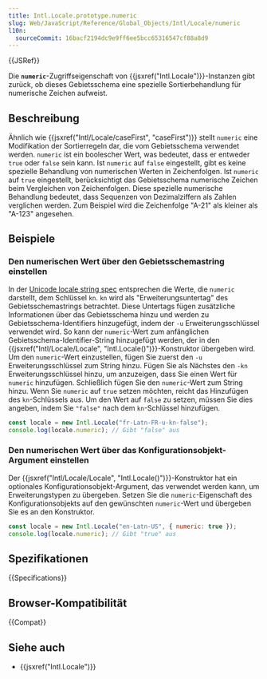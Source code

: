 ```yaml
---
title: Intl.Locale.prototype.numeric
slug: Web/JavaScript/Reference/Global_Objects/Intl/Locale/numeric
l10n:
  sourceCommit: 16bacf2194dc9e9ff6ee5bcc65316547cf88a8d9
---
```


{{JSRef}}

Die **`numeric`**-Zugriffseigenschaft von {{jsxref("Intl.Locale")}}-Instanzen gibt zurück, ob dieses Gebietsschema eine spezielle Sortierbehandlung für numerische Zeichen aufweist.

## Beschreibung

Ähnlich wie {{jsxref("Intl/Locale/caseFirst", "caseFirst")}} stellt `numeric` eine Modifikation der Sortierregeln dar, die vom Gebietsschema verwendet werden. `numeric` ist ein boolescher Wert, was bedeutet, dass er entweder `true` oder `false` sein kann. Ist `numeric` auf `false` eingestellt, gibt es keine spezielle Behandlung von numerischen Werten in Zeichenfolgen. Ist `numeric` auf `true` eingestellt, berücksichtigt das Gebietsschema numerische Zeichen beim Vergleichen von Zeichenfolgen. Diese spezielle numerische Behandlung bedeutet, dass Sequenzen von Dezimalziffern als Zahlen verglichen werden. Zum Beispiel wird die Zeichenfolge "A-21" als kleiner als "A-123" angesehen.

## Beispiele

### Den numerischen Wert über den Gebietsschemastring einstellen

In der [Unicode locale string spec](https://www.unicode.org/reports/tr35/) entsprechen die Werte, die `numeric` darstellt, dem Schlüssel `kn`. `kn` wird als "Erweiterungsuntertag" des Gebietsschemastrings betrachtet. Diese Untertags fügen zusätzliche Informationen über das Gebietsschema hinzu und werden zu Gebietsschema-Identifiers hinzugefügt, indem der `-u` Erweiterungsschlüssel verwendet wird. So kann der `numeric`-Wert zum anfänglichen Gebietsschema-Identifier-String hinzugefügt werden, der in den {{jsxref("Intl/Locale/Locale", "Intl.Locale()")}}-Konstruktor übergeben wird. Um den `numeric`-Wert einzustellen, fügen Sie zuerst den `-u` Erweiterungsschlüssel zum String hinzu. Fügen Sie als Nächstes den `-kn` Erweiterungsschlüssel hinzu, um anzuzeigen, dass Sie einen Wert für `numeric` hinzufügen. Schließlich fügen Sie den `numeric`-Wert zum String hinzu. Wenn Sie `numeric` auf `true` setzen möchten, reicht das Hinzufügen des `kn`-Schlüssels aus. Um den Wert auf `false` zu setzen, müssen Sie dies angeben, indem Sie `"false"` nach dem `kn`-Schlüssel hinzufügen.

```js
const locale = new Intl.Locale("fr-Latn-FR-u-kn-false");
console.log(locale.numeric); // Gibt "false" aus
```

### Den numerischen Wert über das Konfigurationsobjekt-Argument einstellen

Der {{jsxref("Intl/Locale/Locale", "Intl.Locale()")}}-Konstruktor hat ein optionales Konfigurationsobjekt-Argument, das verwendet werden kann, um Erweiterungstypen zu übergeben. Setzen Sie die `numeric`-Eigenschaft des Konfigurationsobjekts auf den gewünschten `numeric`-Wert und übergeben Sie es an den Konstruktor.

```js
const locale = new Intl.Locale("en-Latn-US", { numeric: true });
console.log(locale.numeric); // Gibt "true" aus
```

## Spezifikationen

{{Specifications}}

## Browser-Kompatibilität

{{Compat}}

## Siehe auch

- {{jsxref("Intl.Locale")}}
